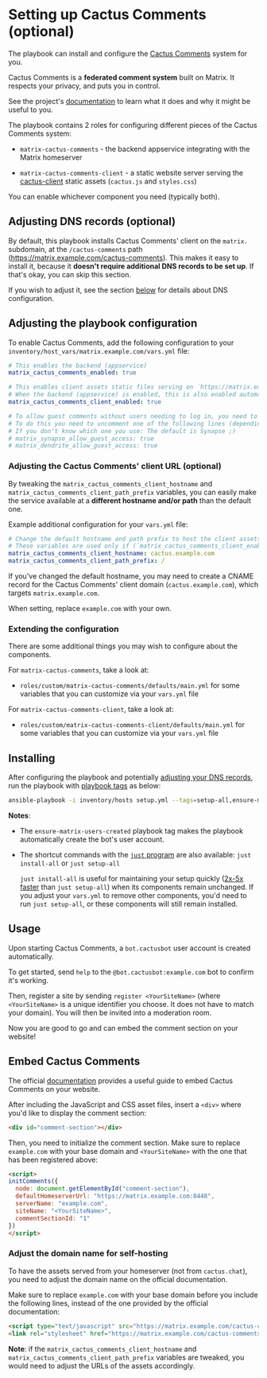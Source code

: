 # Setting up Cactus Comments (optional)

The playbook can install and configure the [Cactus Comments](https://cactus.chat) system for you.

Cactus Comments is a **federated comment system** built on Matrix. It respects your privacy, and puts you in control.

See the project's [documentation](https://cactus.chat/docs/getting-started/introduction/) to learn what it does and why it might be useful to you.

The playbook contains 2 roles for configuring different pieces of the Cactus Comments system:

- `matrix-cactus-comments` - the backend appservice integrating with the Matrix homeserver

- `matrix-cactus-comments-client` - a static website server serving the [cactus-client](https://cactus.chat/docs/client/introduction/) static assets (`cactus.js` and `styles.css`)

You can enable whichever component you need (typically both).

## Adjusting DNS records (optional)

By default, this playbook installs Cactus Comments' client on the `matrix.` subdomain, at the `/cactus-comments` path (https://matrix.example.com/cactus-comments). This makes it easy to install it, because it **doesn't require additional DNS records to be set up**. If that's okay, you can skip this section.

If you wish to adjust it, see the section [below](#adjusting-the-cactus-comments-client-url-optional) for details about DNS configuration.

## Adjusting the playbook configuration

To enable Cactus Comments, add the following configuration to your `inventory/host_vars/matrix.example.com/vars.yml` file:

```yaml
# This enables the backend (appservice)
matrix_cactus_comments_enabled: true

# This enables client assets static files serving on `https://matrix.example.com/cactus-comments`.
# When the backend (appservice) is enabled, this is also enabled automatically, but we explicitly enable it here.
matrix_cactus_comments_client_enabled: true

# To allow guest comments without users needing to log in, you need to have guest registration enabled.
# To do this you need to uncomment one of the following lines (depending if you are using Synapse or Dendrite as a homeserver)
# If you don't know which one you use: The default is Synapse ;)
# matrix_synapse_allow_guest_access: true
# matrix_dendrite_allow_guest_access: true
```

### Adjusting the Cactus Comments' client URL (optional)

By tweaking the `matrix_cactus_comments_client_hostname` and `matrix_cactus_comments_client_path_prefix` variables, you can easily make the service available at a **different hostname and/or path** than the default one.

Example additional configuration for your `vars.yml` file:

```yaml
# Change the default hostname and path prefix to host the client assets at a different location
# These variables are used only if (`matrix_cactus_comments_client_enabled: true`)
matrix_cactus_comments_client_hostname: cactus.example.com
matrix_cactus_comments_client_path_prefix: /
```

If you've changed the default hostname, you may need to create a CNAME record for the Cactus Comments' client domain (`cactus.example.com`), which targets `matrix.example.com`.

When setting, replace `example.com` with your own.

### Extending the configuration

There are some additional things you may wish to configure about the components.

For `matrix-cactus-comments`, take a look at:

- `roles/custom/matrix-cactus-comments/defaults/main.yml` for some variables that you can customize via your `vars.yml` file

For `matrix-cactus-comments-client`, take a look at:

- `roles/custom/matrix-cactus-comments-client/defaults/main.yml` for some variables that you can customize via your `vars.yml` file

## Installing

After configuring the playbook and potentially [adjusting your DNS records](#adjusting-dns-records), run the playbook with [playbook tags](playbook-tags.md) as below:

<!-- NOTE: let this conservative command run (instead of install-all) to make it clear that failure of the command means something is clearly broken. -->
```sh
ansible-playbook -i inventory/hosts setup.yml --tags=setup-all,ensure-matrix-users-created,start
```

**Notes**:

- The `ensure-matrix-users-created` playbook tag makes the playbook automatically create the bot's user account.

- The shortcut commands with the [`just` program](just.md) are also available: `just install-all` or `just setup-all`

  `just install-all` is useful for maintaining your setup quickly ([2x-5x faster](../CHANGELOG.md#2x-5x-performance-improvements-in-playbook-runtime) than `just setup-all`) when its components remain unchanged. If you adjust your `vars.yml` to remove other components, you'd need to run `just setup-all`, or these components will still remain installed.

## Usage

Upon starting Cactus Comments, a `bot.cactusbot` user account is created automatically.

To get started, send `help` to the `@bot.cactusbot:example.com` bot to confirm it's working.

Then, register a site by sending `register <YourSiteName>` (where `<YourSiteName>` is a unique identifier you choose. It does not have to match your domain). You will then be invited into a moderation room.

Now you are good to go and can embed the comment section on your website!

## Embed Cactus Comments

The official [documentation](https://cactus.chat/docs/getting-started/quick-start/) provides a useful guide to embed Cactus Comments on your website.

After including the JavaScript and CSS asset files, insert a `<div>` where you'd like to display the comment section:

````html
<div id="comment-section"></div>
````

Then, you need to initialize the comment section. Make sure to replace `example.com` with your base domain and `<YourSiteName>` with the one that has been registered above:

```html
<script>
initComments({
  node: document.getElementById("comment-section"),
  defaultHomeserverUrl: "https://matrix.example.com:8448",
  serverName: "example.com",
  siteName: "<YourSiteName>",
  commentSectionId: "1"
})
</script>
```

### Adjust the domain name for self-hosting

To have the assets served from your homeserver (not from `cactus.chat`), you need to adjust the domain name on the official documentation.

Make sure to replace `example.com` with your base domain before you include the following lines, instead of the one provided by the official documentation:

```html
<script type="text/javascript" src="https://matrix.example.com/cactus-comments/cactus.js"></script>
<link rel="stylesheet" href="https://matrix.example.com/cactus-comments/style.css" type="text/css">
```

**Note**: if the `matrix_cactus_comments_client_hostname` and `matrix_cactus_comments_client_path_prefix` variables are tweaked, you would need to adjust the URLs of the assets accordingly.
